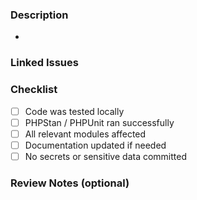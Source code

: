 <!-- Provide a concise title and description for your pull request. -->

### Description
- 

### Linked Issues
<!-- Example: Fixes #123 -->

### Checklist
- [ ] Code was tested locally
- [ ] PHPStan / PHPUnit ran successfully
- [ ] All relevant modules affected
- [ ] Documentation updated if needed
- [ ] No secrets or sensitive data committed

### Review Notes (optional)
<!-- Additional notes for reviewers -->
